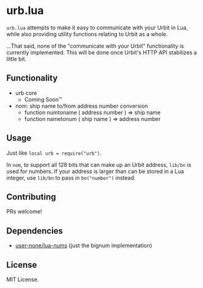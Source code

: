 # urb.lua

`urb.lua` attempts to make it easy to communicate with your Urbit in Lua, while also providing utility functions relating to Urbit as a whole.

...That said, none of the "communicate with your Urbit" functionality is currently implemented. This will be done once Urbit's HTTP API stabilizes a little bit.

## Functionality

* urb core
  * Coming Soon™
* nom: ship name to/from address number conversion
  * function numtoname ( address number ) => ship name
  * function nametonum ( ship name ) => address number

## Usage

Just like `local urb = require("urb")`.

In `nom`, to support all 128 bits that can make up an Urbit address, `lib/bn` is used for numbers. If your address is larger than can be stored in a Lua integer, use `lib/bn` to pass in `bn("number")` instead.

## Contributing

PRs welcome!

## Dependencies

* [user-none/lua-nums](https://github.com/user-none/lua-nums) (just the bignum implementation)

## License

MIT License.
